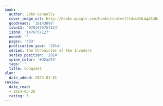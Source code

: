 ```yaml
---
book:
  author: John Connolly
  cover_image_url: http://books.google.com/books/content?id=wAHLAgAAQBAJ&printsec=frontcover&img=1&zoom=1&edge=curl&source=gbs_api
  goodreads: '18143898'
  isbn13: '9781476757124'
  isbn9: '1476757127'
  owned: ''
  pages: '433'
  publication_year: '2014'
  series: The Chronicles of the Invaders
  series_position: '2014'
  spine_color: '#d2ad53'
  tags: ''
  title: Conquest
plan:
  date_added: 2023-01-01
review:
  date_read:
  - 2014-05-28
  rating: 3
---
```

